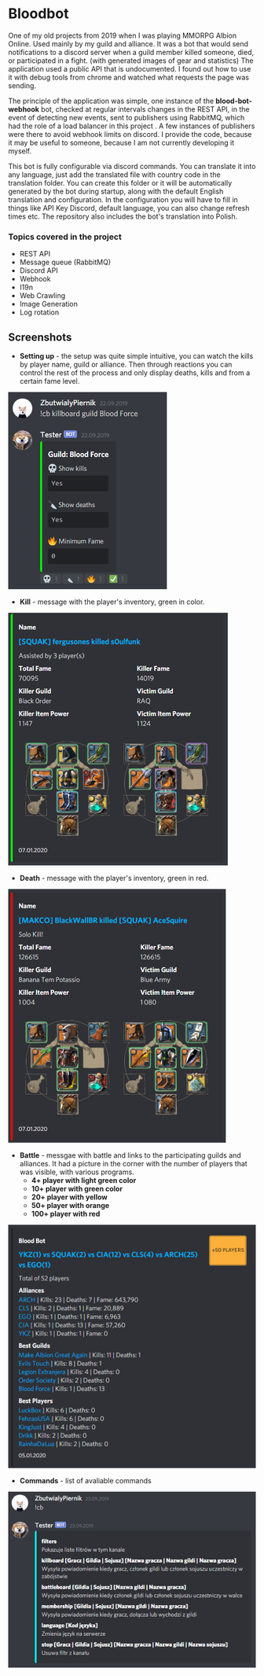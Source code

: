 # Bloodbot

One of my old projects from 2019 when I was playing MMORPG Albion Online. Used mainly by my guild and alliance. It was a bot that would send notifications to a discord server when a guild member killed someone, died, or participated in a fight. (with generated images of gear and statistics) The application used a public API that is undocumented. I found out how to use it with debug tools from chrome and watched what requests the page was sending.

The principle of the application was simple, one instance of the **blood-bot-webhook** bot, checked at regular intervals changes in the REST API, in the event of detecting new events, sent to publishers using RabbitMQ, which had the role of a load balancer in this project . A few instances of publishers were there to avoid webhook limits on discord. I provide the code, because it may be useful to someone, because I am not currently developing it myself.

This bot is fully configurable via discord commands. You can translate it into any language, just add the translated file with country code in the translation folder. You can create this folder or it will be automatically generated by the bot during startup, along with the default English translation and configuration. In the configuration you will have to fill in things like API Key Discord, default language, you can also change refresh times etc. The repository also includes the bot's translation into Polish.

### Topics covered in the project

  - REST API
  - Message queue (RabbitMQ)
  - Discord API
  - Webhook
  - I19n
  - Web Crawling
  - Image Generation
  - Log rotation

## Screenshots

- **Setting up** - the setup was quite simple intuitive, you can watch the kills by player name, guild or alliance. Then through reactions you can control the rest of the process and only display deaths, kills and from a certain fame level.

![Setting up](./screenshots/setting_up.PNG)

- **Kill** - message with the player's inventory, green in color.

![Kill](./screenshots/kill.PNG)

- **Death** - message with the player's inventory, green in red.

![Death](./screenshots/death.PNG)

- **Battle** - messgae with battle and links to the participating guilds and alliances. It had a picture in the corner with the number of players that was visible, with various programs.  
  - **4+ player with light green color**
  - **10+ player with green color**
  - **20+ player with yellow**
  - **50+ player with orange**
  - **100+ player with red**

![Battle](./screenshots/battle.PNG)

- **Commands** - list of avaliable commands

![Commands](./screenshots/command.PNG)
